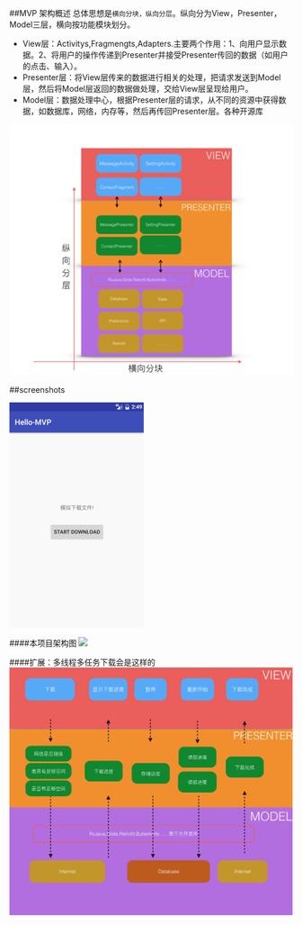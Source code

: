 ##MVP 架构概述
总体思想是`横向分块，纵向分层`。纵向分为View，Presenter，Model三层，横向按功能模块划分。

- View层：Activitys,Fragmengts,Adapters.主要两个作用：1、向用户显示数据。2、将用户的操作传递到Presenter并接受Presenter传回的数据（如用户的点击、输入）。
- Presenter层：将View层传来的数据进行相关的处理，把请求发送到Model层，然后将Model层返回的数据做处理，交给View层呈现给用户。
- Model层：数据处理中心，根据Presenter层的请求，从不同的资源中获得数据，如数据库，网络，内存等，然后再传回Presenter层。各种开源库
<img src="screenshots/mvp.png"/>

##screenshots

<img src="screenshots/mvp.gif"/>


####本项目架构图
<img src="screenshots/mvp
1.png"/>


####扩展：多线程多任务下载会是这样的
<img src="screenshots/mvp2.png"/>